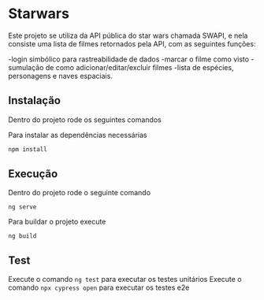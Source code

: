 # Starwars

Este projeto se utiliza da API pública do star wars chamada SWAPI, e nela consiste uma lista de filmes retornados pela API, com as seguintes funções:

-login simbólico para rastreabilidade de dados
-marcar o filme como visto
-sumulação de como adicionar/editar/excluir filmes
-lista de espécies, personagens e naves espaciais.

## Instalação

Dentro do projeto rode os seguintes comandos

Para instalar as dependências necessárias

```bash
npm install
```

## Execução

Dentro do projeto rode o seguinte comando

```
ng serve
```

Para buildar o projeto execute

```
ng build
```

## Test

Execute o comando `ng test` para executar os testes unitários
Execute o comando `npx cypress open` para executar os testes e2e
